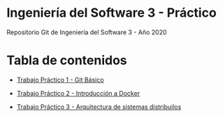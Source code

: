 # Ingeniería del Software 3 - Práctico

Repositorio Git de Ingeniería del Software 3 - Año 2020

# Tabla de contenidos

  * [Trabajo Práctico 1 - Git Básico](trabajos/01-git-basico.md)

  * [Trabajo Práctico 2 - Introducción a Docker](trabajos/02-introduccion-docker.md)
  
  * [Trabajo Práctico 3 - Arquitectura de sistemas distribuilos](trabajos/03-arquitectura-sistemas-distribuidos.md)